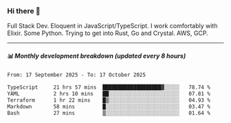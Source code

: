 ### Hi there 👋

Full Stack Dev. Eloquent in JavaScript/TypeScript. I work comfortably with Elixir. Some Python. Trying to get into Rust, Go and Crystal. AWS, GCP.

***

##### 📊 Monthly development breakdown (updated every 8 hours)

<!--START_SECTION:waka-->

```txt
From: 17 September 2025 - To: 17 October 2025

TypeScript     21 hrs 57 mins  ███████████████████▓░░░░░   78.74 %
YAML           2 hrs 10 mins   ██░░░░░░░░░░░░░░░░░░░░░░░   07.81 %
Terraform      1 hr 22 mins    █▒░░░░░░░░░░░░░░░░░░░░░░░   04.93 %
Markdown       58 mins         █░░░░░░░░░░░░░░░░░░░░░░░░   03.47 %
Bash           27 mins         ▒░░░░░░░░░░░░░░░░░░░░░░░░   01.64 %
```

<!--END_SECTION:waka-->
